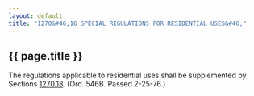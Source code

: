 ```yaml
---
layout: default 
title: "1270&#46;16 SPECIAL REGULATIONS FOR RESIDENTIAL USES&#46;"
---
```


{{ page.title }}
----------------

The regulations applicable to residential uses shall be supplemented by
Sections [1270.18](510dc842.html). (Ord. 546B. Passed 2-25-76.)
